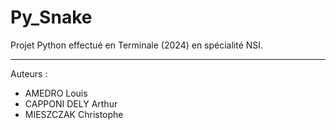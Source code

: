 # Py_Snake
Projet Python effectué en Terminale (2024) en spécialité NSI.

---

Auteurs :
* AMEDRO Louis
* CAPPONI DELY Arthur
* MIESZCZAK Christophe
